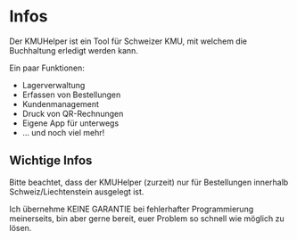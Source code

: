 # Infos

Der KMUHelper ist ein Tool für Schweizer KMU, mit welchem die Buchhaltung erledigt werden kann.

Ein paar Funktionen:

-   Lagerverwaltung
-   Erfassen von Bestellungen
-   Kundenmanagement
-   Druck von QR-Rechnungen
-   Eigene App für unterwegs
-   ... und noch viel mehr!

## Wichtige Infos

Bitte beachtet, dass der KMUHelper (zurzeit) nur für Bestellungen innerhalb Schweiz/Liechtenstein ausgelegt ist.

Ich übernehme KEINE GARANTIE bei fehlerhafter Programmierung meinerseits, bin aber gerne bereit, euer Problem so schnell wie möglich zu lösen.
